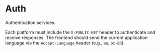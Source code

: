 # Auth

Authentication services.

Each platform must include the `X-PUBLIC-KEY` header to authenticate and receive responses. The frontend should send the current application language via the `Accept-Language` header (e.g., `en`, `pt-BR`).

